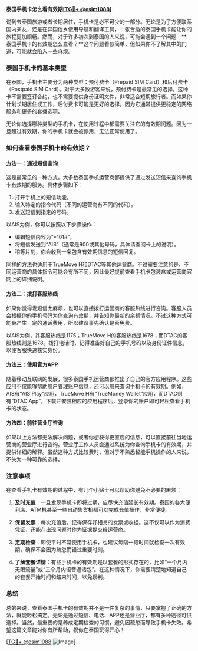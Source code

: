 **泰国手机卡怎么看有效期[[TG💪+ @esim1088](https://t.me/s/esim1088)]**

说到去泰国旅游或者长期居住，手机卡是必不可少的一部分。无论是为了方便联系国内亲友，还是在异国他乡使用导航和翻译工具，一张合适的泰国手机卡能让你的旅程更加顺畅。然而，对于许多初次到泰国的人来说，可能会遇到一个问题：**泰国手机卡的有效期怎么查看？**这个问题看似简单，但如果你不了解其中的门道，可能就会陷入一些麻烦。

### 泰国手机卡的基本类型

在泰国，手机卡主要分为两种类型：预付费卡（Prepaid SIM Card）和后付费卡（Postpaid SIM Card）。对于大多数游客来说，预付费卡是最常见的选择。这种卡不需要签订合约，也不需要提供身份证明文件，非常适合短期旅行者。而如果你计划长期居住或工作，后付费卡可能是更好的选择，因为它通常提供更稳定的网络服务和更多的套餐选项。

无论你选择哪种类型的手机卡，在使用过程中都需要关注它的有效期问题。因为一旦超过有效期，你的手机卡就会被停用，无法正常使用了。

### 如何查看泰国手机卡的有效期？

#### 方法一：通过短信查询

这是最常见的一种方式。大多数泰国手机运营商都提供了通过发送短信来查询手机卡有效期的服务。具体步骤如下：

1. 打开手机上的短信功能。
2. 输入特定的指令代码（不同的运营商有不同的代码）。
3. 发送短信到指定的号码。

以AIS为例，你可以按照以下步骤操作：
- 编辑短信内容为“*101#”。
- 将短信发送到“AIS”（通常是900或其他号码，具体请查阅卡上的说明）。
- 稍等片刻，你会收到一条包含有效期信息的短信回复。

同样的方法也适用于TrueMove H和DTAC等其他运营商。不过需要注意的是，不同运营商的具体指令可能会有所不同，因此最好提前查看手机卡包装盒或运营商官网上的详细说明。

#### 方法二：拨打客服热线

如果你觉得发短信太麻烦，也可以直接拨打运营商的客服热线进行咨询。客服人员会根据你的手机号码为你查询有效期，并告知你最新的余额情况。不过这种方式可能会产生一定的通话费用，所以建议事先确认是否免费。

以AIS为例，其客服热线是1175；TrueMove H的客服热线是1678；而DTAC的客服热线则是1678。拨打电话时，记得准备好自己的手机号码以及身份证件信息，以便客服快速核实身份。

#### 方法三：使用官方APP

随着移动互联网的发展，很多泰国手机运营商都推出了自己的官方应用程序。这些应用不仅能够帮助用户管理账户信息，还可以用来查询手机卡的有效期。例如，AIS有“AIS Play”应用，TrueMove H有“TrueMoney Wallet”应用，而DTAC则有“DTAC App”。下载并安装相应的应用程序后，登录你的账户即可轻松查看手机卡的状态。

#### 方法四：前往营业厅咨询

如果以上方法都无法解决问题，或者你想获得更直观的信息，可以直接前往当地运营商的营业厅进行咨询。营业厅工作人员会通过系统为你查询手机卡的有效期，并提供详细的解释。虽然这种方式比较费时，但对于不熟悉智能手机操作的人来说，不失为一种可靠的选择。

### 注意事项

在查看手机卡有效期的过程中，有几个小贴士可以帮助你避免不必要的麻烦：

1. **及时充值**：一旦发现手机卡即将过期，应尽快充值延长有效期。泰国的各大便利店、ATM机甚至一些自动售货机都可以完成充值操作，非常便捷。
   
2. **保留发票**：每次充值后，记得保存好相关的发票或收据。这不仅可以作为消费凭证，还能在出现问题时作为证据提交给运营商。

3. **定期检查**：即使平时不常使用手机卡，也建议每隔一段时间就检查一次有效期，确保不会因为疏忽而错过重要时刻。

4. **了解套餐详情**：有些手机卡的有效期是以套餐的形式存在的，比如“一个月内无限流量”或“三个月内语音通话包”。在这种情况下，你需要清楚地知道自己的套餐开始时间和结束时间，以免误判。

### 总结

总的来说，查看泰国手机卡的有效期并不是一件复杂的事情，只要掌握了正确的方法，就能轻松搞定。无论是通过短信、电话、APP还是营业厅，都有多种途径可供选择。当然，最重要的是养成定期检查的习惯，避免因疏忽而导致手机卡失效。希望这篇文章能对你有所帮助，祝你在泰国玩得开心！

[[TG💪+ @esim1088](https://t.me/s/esim1088) ![Image](https://i.postimg.cc/4NQfJmqS/Snipaste-2025-05-13-00-14-12.png)]
